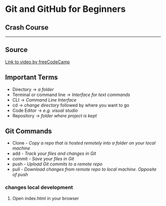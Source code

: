 # Git and GitHub for Beginners
## Crash Course
---------
## Source
[Link to video by freeCodeCamp](https://youtu.be/RGOj5yH7evk)

## Important Terms
* Directory -> *a folder*
* Terminal or command line -> *Interface for text commands*
* CLI -> *Command Line Interface*
* cd -> *change directory* followed by where you want to go
* Code Editor -> *e.g. visual studio*
* Repository -> *folder where project is kept*

## Git Commands
* Clone - *Copy a repo that is hosted remotely into a folder on your local machine*
* add - *Track your files and changes in Git*
* commit - *Save your files in Git*
* push - *Upload Git commits to a remote repo*
* pull - *Download changes from remote repo to local machine. Opposite of push*

### changes local development
1. Open index.html in your browser




